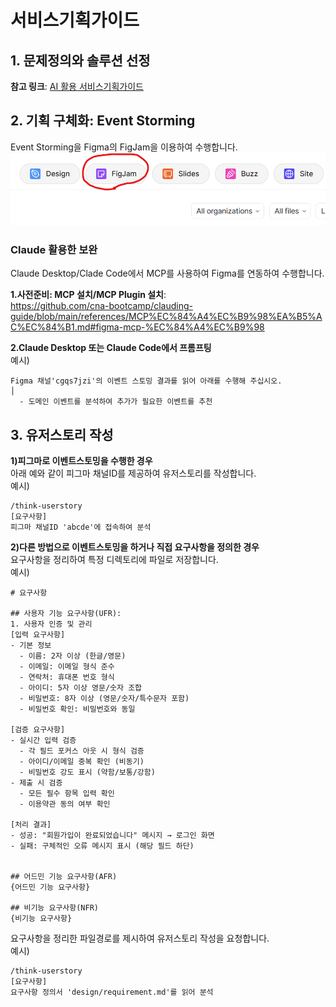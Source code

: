 # 서비스기획가이드 

## 1. 문제정의와 솔루션 선정

**참고 링크**: [AI 활용 서비스기획가이드](https://github.com/cna-bootcamp/aiguide/blob/main/AI%ED%99%9C%EC%9A%A9%20%EC%84%9C%EB%B9%84%EC%8A%A4%20%EA%B8%B0%ED%9A%8D%20%EA%B0%80%EC%9D%B4%EB%93%9C.md)

## 2. 기획 구체화: Event Storming

Event Storming을 Figma의 FigJam을 이용하여 수행합니다. 
![](images/2025-07-26-15-24-23.png) 

### Claude 활용한 보완  
Claude Desktop/Clade Code에서 MCP를 사용하여 Figma를 연동하여 수행합니다.  

**1.사전준비: MCP 설치/MCP Plugin 설치**:   
  https://github.com/cna-bootcamp/clauding-guide/blob/main/references/MCP%EC%84%A4%EC%B9%98%EA%B5%AC%EC%84%B1.md#figma-mcp-%EC%84%A4%EC%B9%98


**2.Claude Desktop 또는 Claude Code에서 프롬프팅**   
예시)
```
Figma 채널'cgqs7jzi'의 이벤트 스토밍 결과를 읽어 아래를 수행해 주십시오.                                                                                 │
  - 도메인 이벤트를 분석하여 추가가 필요한 이벤트를 추천 
```

## 3. 유저스토리 작성 
**1)피그마로 이벤트스토밍을 수행한 경우**   
아래 예와 같이 피그마 채널ID를 제공하여 유저스토리를 작성합니다.   
예시)
```
/think-userstory
[요구사항]
피그마 채널ID 'abcde'에 접속하여 분석 
```

**2)다른 방법으로 이벤트스토밍을 하거나 직접 요구사항을 정의한 경우**       
요구사항을 정리하여 특정 디렉토리에 파일로 저장합니다.  
예시)
```
# 요구사항

## 사용자 기능 요구사항(UFR):
1. 사용자 인증 및 관리
[입력 요구사항]
- 기본 정보
  - 이름: 2자 이상 (한글/영문)
  - 이메일: 이메일 형식 준수
  - 연락처: 휴대폰 번호 형식
  - 아이디: 5자 이상 영문/숫자 조합
  - 비밀번호: 8자 이상 (영문/숫자/특수문자 포함)
  - 비밀번호 확인: 비밀번호와 동일
  
[검증 요구사항]
- 실시간 입력 검증
  - 각 필드 포커스 아웃 시 형식 검증
  - 아이디/이메일 중복 확인 (비동기)
  - 비밀번호 강도 표시 (약함/보통/강함)
- 제출 시 검증
  - 모든 필수 항목 입력 확인
  - 이용약관 동의 여부 확인
  
[처리 결과]
- 성공: "회원가입이 완료되었습니다" 메시지 → 로그인 화면
- 실패: 구체적인 오류 메시지 표시 (해당 필드 하단)
  

## 어드민 기능 요구사항(AFR)
{어드민 기능 요구사항} 

## 비기능 요구사항(NFR)
{비기능 요구사항} 
```

요구사항을 정리한 파일경로를 제시하여 유저스토리 작성을 요청합니다.   
예시)
```
/think-userstory
[요구사항]
요구사항 정의서 'design/requirement.md'를 읽어 분석 
```